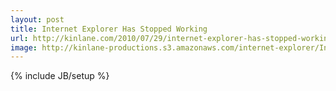 ```yaml
---
layout: post
title: Internet Explorer Has Stopped Working
url: http://kinlane.com/2010/07/29/internet-explorer-has-stopped-working/
image: http://kinlane-productions.s3.amazonaws.com/internet-explorer/Internet-Explorer-Stopped-Working-1.png
---
```

{% include JB/setup %}
